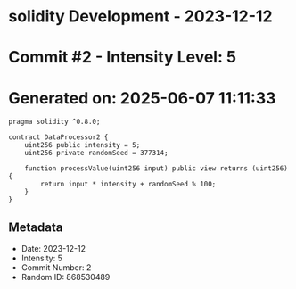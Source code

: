 ﻿# solidity Development - 2023-12-12
# Commit #2 - Intensity Level: 5
# Generated on: 2025-06-07 11:11:33
```solidity
pragma solidity ^0.8.0;

contract DataProcessor2 {
    uint256 public intensity = 5;
    uint256 private randomSeed = 377314;

    function processValue(uint256 input) public view returns (uint256) {
        return input * intensity + randomSeed % 100;
    }
}
```
## Metadata
- Date: 2023-12-12
- Intensity: 5
- Commit Number: 2
- Random ID: 868530489

